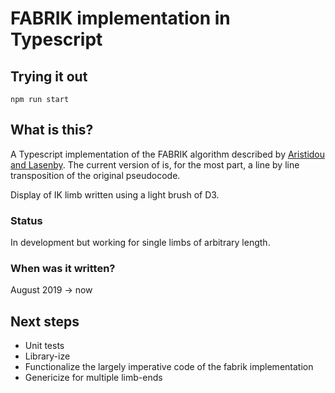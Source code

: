 # FABRIK implementation in Typescript

## Trying it out
`npm run start`

## What is this?
A Typescript implementation of the FABRIK algorithm described
by [Aristidou and Lasenby](http://www.andreasaristidou.com/publications/papers/FABRIK.pdf). The current version of is, for the most part, a line by line transposition of the original pseudocode.

Display of IK limb written using a light brush of D3.

### Status
In development but working for single limbs of arbitrary length.

### When was it written?
August 2019 -> now

## Next steps
- Unit tests
- Library-ize
- Functionalize the largely imperative code of the fabrik implementation
- Genericize for multiple limb-ends
